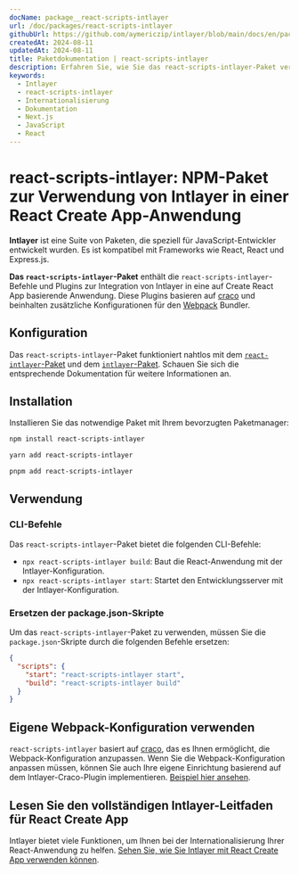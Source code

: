 ```yaml
---
docName: package__react-scripts-intlayer
url: /doc/packages/react-scripts-intlayer
githubUrl: https://github.com/aymericzip/intlayer/blob/main/docs/en/packages/react-scripts-intlayer/index.md
createdAt: 2024-08-11
updatedAt: 2024-08-11
title: Paketdokumentation | react-scripts-intlayer
description: Erfahren Sie, wie Sie das react-scripts-intlayer-Paket verwenden
keywords:
  - Intlayer
  - react-scripts-intlayer
  - Internationalisierung
  - Dokumentation
  - Next.js
  - JavaScript
  - React
---
```


# react-scripts-intlayer: NPM-Paket zur Verwendung von Intlayer in einer React Create App-Anwendung

**Intlayer** ist eine Suite von Paketen, die speziell für JavaScript-Entwickler entwickelt wurden. Es ist kompatibel mit Frameworks wie React, React und Express.js.

**Das `react-scripts-intlayer`-Paket** enthält die `react-scripts-intlayer`-Befehle und Plugins zur Integration von Intlayer in eine auf Create React App basierende Anwendung. Diese Plugins basieren auf [craco](https://craco.js.org/) und beinhalten zusätzliche Konfigurationen für den [Webpack](https://webpack.js.org/) Bundler.

## Konfiguration

Das `react-scripts-intlayer`-Paket funktioniert nahtlos mit dem [`react-intlayer`-Paket](https://github.com/aymericzip/intlayer/blob/main/docs/de/packages/react-intlayer/index.md) und dem [`intlayer`-Paket](https://github.com/aymericzip/intlayer/blob/main/docs/de/packages/intlayer/index.md). Schauen Sie sich die entsprechende Dokumentation für weitere Informationen an.

## Installation

Installieren Sie das notwendige Paket mit Ihrem bevorzugten Paketmanager:

```bash packageManager="npm"
npm install react-scripts-intlayer
```

```bash packageManager="yarn"
yarn add react-scripts-intlayer
```

```bash packageManager="pnpm"
pnpm add react-scripts-intlayer
```

## Verwendung

### CLI-Befehle

Das `react-scripts-intlayer`-Paket bietet die folgenden CLI-Befehle:

- `npx react-scripts-intlayer build`: Baut die React-Anwendung mit der Intlayer-Konfiguration.
- `npx react-scripts-intlayer start`: Startet den Entwicklungsserver mit der Intlayer-Konfiguration.

### Ersetzen der package.json-Skripte

Um das `react-scripts-intlayer`-Paket zu verwenden, müssen Sie die `package.json`-Skripte durch die folgenden Befehle ersetzen:

```json fileName="package.json"
{
  "scripts": {
    "start": "react-scripts-intlayer start",
    "build": "react-scripts-intlayer build"
  }
}
```

## Eigene Webpack-Konfiguration verwenden

`react-scripts-intlayer` basiert auf [craco](https://craco.js.org/), das es Ihnen ermöglicht, die Webpack-Konfiguration anzupassen.
Wenn Sie die Webpack-Konfiguration anpassen müssen, können Sie auch Ihre eigene Einrichtung basierend auf dem Intlayer-Craco-Plugin implementieren. [Beispiel hier ansehen](https://github.com/aymericzip/intlayer/blob/main/examples/react-app/craco.config.js).

## Lesen Sie den vollständigen Intlayer-Leitfaden für React Create App

Intlayer bietet viele Funktionen, um Ihnen bei der Internationalisierung Ihrer React-Anwendung zu helfen.
[Sehen Sie, wie Sie Intlayer mit React Create App verwenden können](https://github.com/aymericzip/intlayer/blob/main/docs/de/intlayer_with_create_react_app.md).
